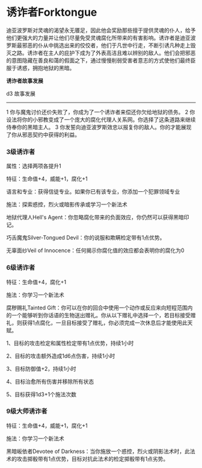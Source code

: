 # 诱诈者Forktongue

迪亚波罗斯对灵魂的渴望永无餍足，因此他会奖励那些擅于提供灵魂的仆人，给予他们更强大的力量并让他们尽量免受灵魂腐化所带来的有害影响。诱诈者是迪亚波罗斯最邪恶的仆从中挑选出来的佼佼者，他们于凡世中行走，不断引诱凡种走上毁灭之路。诱诈者在主人的庇护下成为了外表高洁且难以辨别的敌人。他们会把邪恶的意图隐藏在善良和蔼的假面之下，通过慢慢削弱受害者意志的方式使他们最终臣服于诱惑，拥抱地狱的黑暗。

**诱诈者故事发展**

  d3   故事发展
  ---- ----------------------------------------------------------------------------------------------
  1    你与魔鬼讨价还价失败了，你成为了一个诱诈者来偿还你欠给地狱的债务。
  2    你设法将你的小邪教变成了一个庞大的腐化代理人关系网。你选择了这条道路来继续侍奉你的黑暗主人。
  3    你发誓向迪亚波罗斯效忠以报复你的敌人。你的才能展现了你从邪恶契约中获得的利益。

### 3级诱诈者

属性：选择两项各提升1

特征：生命值+4，威能+1，腐化+1

语言和专业：获得信徒专业。如果你已有该专业，你添加一个犯罪领域专业

施法：探索惑控，烈火或暗影传承或学习一个新法术

地狱代理人Hell's
Agent：你忽略腐化带来的负面效应，你仍然可以获得黑暗印记。

巧舌魔鬼Silver-Tongued Devil：你的说服和欺瞒检定带有1点优势。

无辜面纱Veil of Innocence：任何揭示你腐化值的效应都会表明你的腐化为0

### 6级诱诈者

特征：生命值+4，腐化+1

施法：你学习一个新法术

腐秽赐礼Tainted
Gift：你可以在你的回合中使用一个动作或反应来向短程范围内的一个能够听到你话语的生物送出赠礼。你从以下赠礼中选择一个，若目标接受赠礼，则获得1点腐化，一旦目标接受了赠礼，你必须完成一次休息后才能使用此天赋。

1、目标的攻击检定和属性检定带有1点优势，持续1小时

2、目标的攻击额外造成1d6点伤害，持续1小时

3、目标防御值+2，持续1小时

4、目标治愈所有伤害并移除所有状态

5、目标获得1d3+1个施法次数

### 9级大师诱诈者

特征：生命值+4，威能+1，腐化+1

施法：你学习一个新法术

黑暗皈依者Devotee of
Darkness：当你施放一个惑控，烈火或阴影法术时，此法术的攻击掷骰带有1点优势，目标对抗此法术的检定掷骰带有1点劣势。
